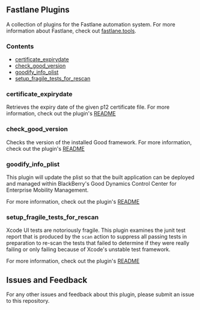 ## Fastlane Plugins

A collection of plugins for the Fastlane automation system. For more information about Fastlane, check out [fastlane.tools](https://fastlane.tools).

### Contents

- [certificate_expirydate](#certificate_expirydate)
- [check_good_version](#check_good_version)
- [goodify_info_plist](#goodify_info_plist)
- [setup_fragile_tests_for_rescan](#setup_fragile_tests_for_rescan)

### certificate_expirydate

Retrieves the expiry date of the given p12 certificate file. For more information, check out the plugin's [README](fastlane-plugin-certificate_expirydate/README.md)

### check_good_version

Checks the version of the installed Good framework. For more information, check out the plugin's [README](fastlane-plugin-check_good_version/README.md)

### goodify_info_plist

This plugin will update the plist so that the built application can be deployed and managed within BlackBerry's Good Dynamics Control Center for Enterprise Mobility Management.

For more information, check out the plugin's [README](fastlane-plugin-goodify_info_plist/README.md)

### setup_fragile_tests_for_rescan

Xcode UI tests are notoriously fragile. This plugin examines the junit
test report that is produced by the `scan` action to suppress all passing
tests in preparation to re-scan the tests that failed to determine if they
were really failing or only failing because of Xcode's unstable test framework.

For more information, check out the plugin's [README](setup_fragile_tests_for_rescan/README.md)

## Issues and Feedback

For any other issues and feedback about this plugin, please submit an issue to this repository.
